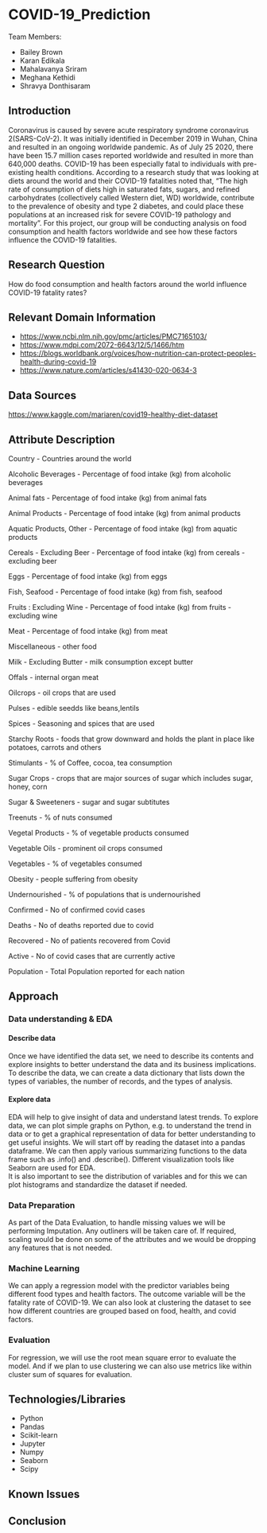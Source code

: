 # **COVID-19_Prediction**
Team Members: 
- Bailey Brown
- Karan Edikala
- Mahalavanya Sriram
- Meghana Kethidi
- Shravya Donthisaram

## Introduction

Coronavirus is caused by severe acute respiratory syndrome coronavirus 2(SARS-CoV-2).  It was initially identified in December 2019 in Wuhan, China and resulted in an ongoing worldwide pandemic.  As of July 25 2020, there have been 15.7 million cases reported worldwide and resulted in more than 640,000 deaths. COVID-19 has been especially fatal to individuals with pre-existing health conditions. According to a research study that was looking at diets around the world and their COVID-19 fatalities noted that, “The high rate of consumption of diets high in saturated fats, sugars, and refined carbohydrates (collectively called Western diet, WD) worldwide, contribute to the prevalence of obesity and type 2 diabetes, and could place these populations at an increased risk for severe COVID-19 pathology and mortality”. For this project, our group will be conducting analysis on food consumption and health factors worldwide and see how these factors influence the COVID-19 fatalities. 

## Research Question
How do food consumption and health factors around the world influence COVID-19 fatality rates?

## Relevant Domain Information
- https://www.ncbi.nlm.nih.gov/pmc/articles/PMC7165103/
- https://www.mdpi.com/2072-6643/12/5/1466/htm
- https://blogs.worldbank.org/voices/how-nutrition-can-protect-peoples-health-during-covid-19
- https://www.nature.com/articles/s41430-020-0634-3

## Data Sources
https://www.kaggle.com/mariaren/covid19-healthy-diet-dataset

## Attribute Description	
Country - 	Countries around the world

Alcoholic Beverages - 	Percentage of food intake (kg) from alcoholic beverages

Animal fats - 	Percentage of food intake (kg) from animal fats

Animal Products - 	Percentage of food intake (kg) from animal products

Aquatic Products, Other - 	Percentage of food intake (kg) from aquatic products

Cereals - Excluding Beer -	Percentage of food intake (kg) from cereals - excluding beer

Eggs - 	Percentage of food intake (kg) from eggs

Fish, Seafood - 	Percentage of food intake (kg) from fish, seafood

Fruits : Excluding Wine - 	Percentage of food intake (kg) from fruits - excluding wine

Meat - 	Percentage of food intake (kg) from meat

Miscellaneous - 	other food

Milk - Excluding Butter - 	milk consumption except butter

Offals - 	internal organ meat 

Oilcrops - 	oil crops that are used 

Pulses - 	edible seedds like beans,lentils

Spices - 	Seasoning and spices that are used

Starchy Roots - 	foods that grow downward and holds the plant in place like potatoes, carrots and others

Stimulants - 	% of Coffee, cocoa, tea consumption 

Sugar Crops - 	crops that are major sources of sugar which includes sugar, honey, corn

Sugar & Sweeteners - 	sugar and sugar subtitutes

Treenuts - 	% of nuts consumed

Vegetal Products - 	% of vegetable products consumed

Vegetable Oils - 	prominent oil crops consumed

Vegetables - 	% of vegetables consumed

Obesity - 	people suffering from obesity

Undernourished - 	% of populations that is undernourished

Confirmed - 	No of confirmed covid cases

Deaths - 	No of deaths reported due to covid

Recovered - 	No of patients recovered from Covid

Active -	No of covid cases that are currently active

Population - 	 Total Population reported for each nation

## Approach
  
### Data understanding & EDA

#### Describe data 
Once we have identified the data set, we need to describe its contents and explore insights to better understand the data and its business implications. To describe the data, we can create a data dictionary that lists down the types of variables, the number of records, and the types of analysis. 

#### Explore data
EDA will help to give insight of data and understand latest trends. To explore data, we can plot simple graphs on Python, e.g. to understand the trend in data or to get a graphical representation of data for better understanding to get useful insights.  We will start off by reading the dataset into a pandas dataframe. We can then apply various summarizing functions to the data frame such as .info() and .describe(). Different visualization tools like Seaborn are used for EDA.  
It is also important to see the distribution of variables and for this we can plot histograms and standardize the dataset if needed.
  
### Data Preparation 
As part of the Data Evaluation, to handle missing values we will be performing Imputation. Any outliners will be taken care of. 
If required, scaling would be done on some of the attributes and we would be dropping any features that is not needed. 

### Machine Learning   

We can apply a regression model with the predictor variables being different food types and health factors. The outcome variable will be the fatality rate of COVID-19.  We can also look at clustering the dataset to see how different countries are grouped based on food, health, and covid factors. 

### Evaluation 

For regression, we will use the root mean square error to evaluate the model. And if we plan to use clustering we can also use metrics like within cluster sum of squares for evaluation.

## Technologies/Libraries
- Python 
- Pandas 
- Scikit-learn
- Jupyter
- Numpy
- Seaborn
- Scipy 

## Known Issues

## Conclusion 
